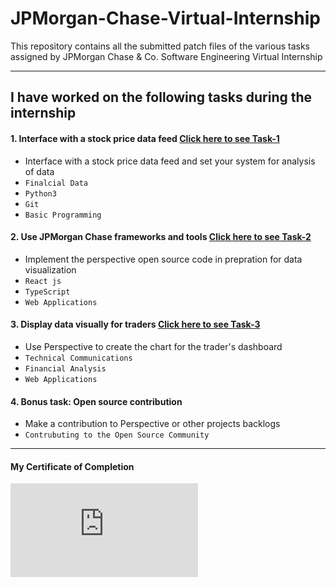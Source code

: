 # JPMorgan-Chase-Virtual-Internship
This repository contains all the submitted patch files of the various tasks assigned by JPMorgan Chase & Co. Software Engineering Virtual Internship

---
## I have worked on the following tasks during the internship
#### 1. Interface with a stock price data feed [Click here to see Task-1](https://github.com/reshmaoleti/JP-Morgan-Software-Engineering-Virtual-Internship/tree/main/JP-Morgan%20Software%20Engineering%20Virtual%20Internship%20by%20Forage/jpm-task1)
- Interface with a stock price data feed and set your system for analysis of data
- `Finalcial Data` 
- `Python3`
- `Git`
- `Basic Programming`

#### 2. Use JPMorgan Chase frameworks and tools [Click here to see Task-2](https://github.com/reshmaoleti/JP-Morgan-Software-Engineering-Virtual-Internship/tree/main/JP-Morgan%20Software%20Engineering%20Virtual%20Internship%20by%20Forage/jpm-task2)
- Implement the perspective open source code in prepration for data visualization 
- `React js` 
- `TypeScript`
- `Web Applications`

#### 3. Display data visually for traders [Click here to see Task-3](https://github.com/reshmaoleti/JP-Morgan-Software-Engineering-Virtual-Internship/tree/main/JP-Morgan%20Software%20Engineering%20Virtual%20Internship%20by%20Forage/jpm-task3)
- Use Perspective to create the chart for the trader's dashboard  
- `Technical Communications` 
- `Financial Analysis`
- `Web Applications`
#### 4. Bonus task: Open source contribution
- Make a contribution to Perspective or other projects backlogs 
- `Contrubuting to the Open Source Community`
---
#### My Certificate of Completion
![New](https://github.com/reshmaoleti/JP-Morgan-Software-Engineering-Virtual-Internship/blob/main/JP-Morgan%20Software%20Engineering%20Virtual%20Internship%20by%20Forage/completion%20certificate.pdf)
